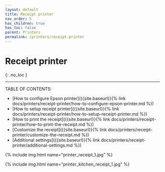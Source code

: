 ```yaml
---
layout: default
title: Receipt printer
nav_order: 5
has_children: true
has_toc: false
parent: Printers
permalink: /printers/receipt-printer
---
```


# Receipt printer
{: .no_toc }

---

TABLE OF CONTENTS:
- [How to configure Epson printer]({{site.baseurl}}{% link docs/printers/receipt-printer/how-to-configure-epson-printer.md %})
- [How to setup receipt printer]({{site.baseurl}}{% link docs/printers/receipt-printer/how-to-setup-receipt-printer.md %})
- [How to print the receipt]({{site.baseurl}}{% link docs/printers/receipt-printer/how-to-print-the-receipt.md %})
- [Customize the receipt]({{site.baseurl}}{% link docs/printers/receipt-printer/customize-the-receipt.md %})
- [Additional settings]({{site.baseurl}}{% link docs/printers/receipt-printer/additional-settings.md %})

{% include img.html name="printer_receipt_1.jpg" %}

{% include img.html name="printer_kitchen_receipt_1.jpg" %}